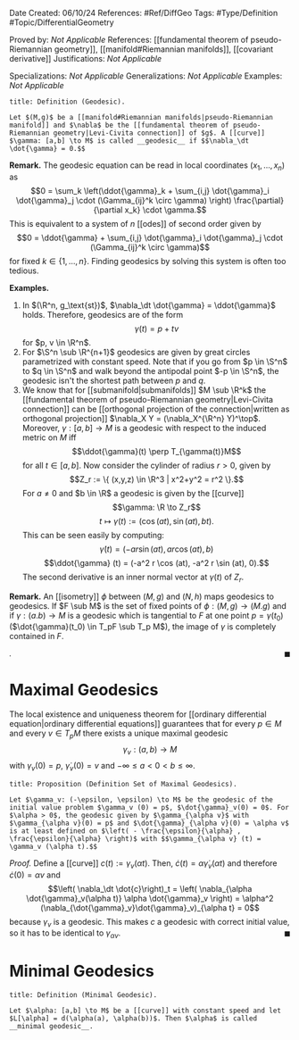 <div class="topSpace"></div>

Date Created: 06/10/24
References: #Ref/DiffGeo 
Tags: #Type/Definition #Topic/DifferentialGeometry 

Proved by: <i>Not Applicable</i>
References: [[fundamental theorem of pseudo-Riemannian geometry]], [[manifold#Riemannian manifolds]], [[covariant derivative]]
Justifications: <i>Not Applicable</i>

Specializations: <i>Not Applicable</i>
Generalizations: <i>Not Applicable</i>
Examples: <i>Not Applicable</i>

``` ad-Definition
title: Definition (Geodesic).

Let $(M,g)$ be a [[manifold#Riemannian manifolds|pseudo-Riemannian manifold]] and $\nabla$ be the [[fundamental theorem of pseudo-Riemannian geometry|Levi-Civita connection]] of $g$. A [[curve]] $\gamma: [a,b] \to M$ is called __geodesic__ if $$\nabla_\dt \dot{\gamma} = 0.$$

```

**Remark.**
The geodesic equation can be read in local coordinates $(x_1, \dots, x_n)$ as $$0 = \sum_k \left(\ddot{\gamma}_k + \sum_{i,j} \dot{\gamma}_i \dot{\gamma}_j \cdot (\Gamma_{ij}^k \circ \gamma) \right) \frac{\partial}{\partial x_k} \cdot \gamma.$$ This is equivalent to a system of $n$ [[odes]] of second order given by $$0 = \ddot{\gamma} + \sum_{i,j} \dot{\gamma}_i \dot{\gamma}_j \cdot (\Gamma_{ij}^k \circ \gamma)$$ for fixed $k \in \{1, \dots, n\}$. Finding geodesics by solving this system is often too tedious.

**Examples.**
1. In $(\R^n, g_\text{st})$, $\nabla_\dt \dot{\gamma} = \ddot{\gamma}$ holds. Therefore, geodesics are of the form $$\gamma(t) = p + tv$$ for $p, v \in \R^n$.
2. For $\S^n \sub \R^{n+1}$ geodesics are given by great circles parametrized with constant speed. Note that if you go from $p \in \S^n$ to $q \in \S^n$  and walk beyond the antipodal point $-p \in \S^n$, the geodesic isn't the shortest path between $p$ and $q$.
3. We know that for [[submanifold|submanifolds]] $M \sub \R^k$ the [[fundamental theorem of pseudo-Riemannian geometry|Levi-Civita connection]] can be [[orthogonal projection of the connection|written as orthogonal projection]] $\nabla_X Y = (\nabla_X^{\R^n} Y)^\top$. Moreover, $\gamma: [a,b] \to M$ is a geodesic with respect to the induced metric on $M$ iff $$\ddot{\gamma}(t) \perp T_{\gamma(t)}M$$ for all $t \in [a,b]$. Now consider the cylinder of radius $r>0$, given by $$Z_r := \{ (x,y,z) \in \R^3 | x^2+y^2 = r^2 \}.$$ For $a \neq 0$ and $b \in \R$ a geodesic is given by the [[curve]] $$\gamma: \R \to Z_r$$$$t \mapsto \gamma(t):=(\cos (at), \sin (at), bt).$$ This can be seen easily by computing: $$\dot{\gamma}(t) = (-ar \sin (at), ar \cos (at), b)$$ $$\ddot{\gamma} (t) = (-a^2 r \cos (at), -a^2 r \sin (at), 0).$$ The second derivative is an inner normal vector at $\gamma(t)$ of $Z_r$.

**Remark.**
An [[isometry]] $\phi$ between $(M,g)$ and $(N,h)$ maps geodesics to geodesics. If $F \sub M$ is the set of fixed points of $\phi: (M,g) \to (M.g)$ and if $\gamma: (a.b) \to M$ is a geodesic which is tangential to $F$ at one point $p = \gamma(t_0)$ ($\dot{\gamma}(t_0) \in T_pF \sub T_p M$), the image of $\gamma$ is completely contained in $F$.

<i>.</i><span style="float:right;">$\blacksquare$</span>

# Maximal Geodesics

The local existence and uniqueness theorem for [[ordinary differential equation|ordinary differential equations]] guarantees that for every $p \in M$ and every $v \in  T_pM$ there exists a unique maximal geodesic $$\gamma_v: (a,b) \to M$$ with $\gamma_v(0)=p$, $\dot{\gamma}_v (0) = v$ and $- \infty \leq a < 0 < b \leq \infty$.

``` ad-Proposition
title: Proposition (Definition Set of Maximal Geodesics).

Let $\gamma_v: (-\epsilon, \epsilon) \to M$ be the geodesic of the initial value problem $\gamma_v (0) = p$, $\dot{\gamma}_v(0) = 0$. For $\alpha > 0$, the geodesic given by $\gamma_{\alpha v}$ with $\gamma_{\alpha v}(0) = p$ and $\dot{\gamma}_{\alpha v}(0) = \alpha v$ is at least defined on $\left( - \frac{\epsilon}{\alpha} , \frac{\epsilon}{\alpha} \right)$ with $$\gamma_{\alpha v} (t) = \gamma_v (\alpha t).$$

```
<i>Proof.</i>
Define a [[curve]] $c(t):= \gamma_v(\alpha t)$. Then, $\dot{c}(t) = \alpha \dot{\gamma}_v(\alpha t)$ and therefore $\dot{c}(0) = \alpha v$ and$$\left( \nabla_\dt \dot{c}\right)_t = \left( \nabla_{\alpha \dot{\gamma}_v(\alpha t)} \alpha \dot{\gamma}_v \right) = \alpha^2 (\nabla_{\dot{\gamma}_v}\dot{\gamma}_v)_{\alpha t} = 0$$ because $\gamma_v$ is a geodesic. This makes $c$ a geodesic with correct initial value, so it has to be identical to $\gamma_{\alpha v}$.
<span style="float:right;">$\blacksquare$</span>

# Minimal Geodesics

``` ad-Definition
title: Definition (Minimal Geodesic).

Let $\alpha: [a,b] \to M$ be a [[curve]] with constant speed and let $L[\alpha] = d(\alpha(a), \alpha(b))$. Then $\alpha$ is called __minimal geodesic__.

```
